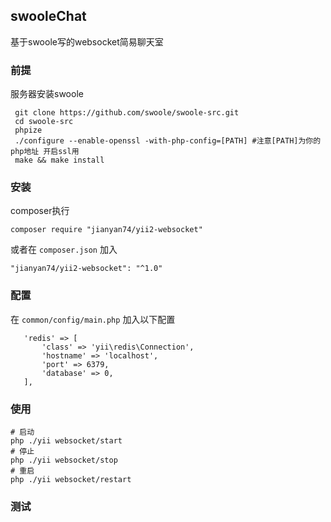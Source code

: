 ## swooleChat

基于swoole写的websocket简易聊天室


### 前提 

服务器安装swoole

```
 git clone https://github.com/swoole/swoole-src.git
 cd swoole-src
 phpize
 ./configure --enable-openssl -with-php-config=[PATH] #注意[PATH]为你的php地址 开启ssl用
 make && make install
 ```
### 安装
  
composer执行

```
composer require "jianyan74/yii2-websocket"
```

或者在 `composer.json` 加入

```
"jianyan74/yii2-websocket": "^1.0"
```
### 配置

 在 `common/config/main.php` 加入以下配置
  ```
     'redis' => [
         'class' => 'yii\redis\Connection',
         'hostname' => 'localhost',
         'port' => 6379,
         'database' => 0,
     ],
  ```

 
 ### 使用
 
  ```
  # 启动 
  php ./yii websocket/start
  # 停止 
  php ./yii websocket/stop
  # 重启 
  php ./yii websocket/restart
   ```
   
### 测试

```

```
